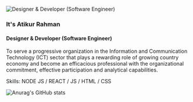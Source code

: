 ![Designer & Developer (Software Engineer)](https://mir-s3-cdn-cf.behance.net/18383e72a685105e8cc4aa905ebddac0/dc80fade-2e5e-47af-ae6e-19f59e3dc138_rwc_0x121x1546x216x1546.jpg?h=625b2d206c7c20cfb95ba96c9e1bfe24)
### It's Atikur Rahman
#### Designer & Developer (Software Engineer)

To serve a progressive organization in the Information and Communication Technology (ICT) sector that plays a rewarding role of growing country economy and become an efficacious professional with the organizational commitment, effective participation and analytical capabilities.

Skills: NODE JS / REACT / JS / HTML / CSS









![Anurag's GitHub stats](https://github-readme-stats.vercel.app/api?username=atikwahil&show_icons=true)
